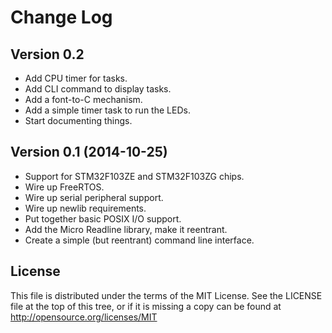 Change Log
==========

Version 0.2
-----------
* Add CPU timer for tasks.
* Add CLI command to display tasks.
* Add a font-to-C mechanism.
* Add a simple timer task to run the LEDs.
* Start documenting things.

Version 0.1 (2014-10-25)
------------------------

* Support for STM32F103ZE and STM32F103ZG chips.
* Wire up FreeRTOS.
* Wire up serial peripheral support.
* Wire up newlib requirements.
* Put together basic POSIX I/O support.
* Add the Micro Readline library, make it reentrant.
* Create a simple (but reentrant) command line interface.

License
-------

This file is distributed under the terms of the MIT License.
See the LICENSE file at the top of this tree, or if it is missing a copy can
be found at http://opensource.org/licenses/MIT
